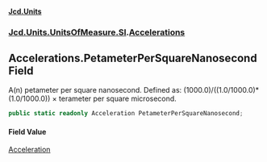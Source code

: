 #### [Jcd.Units](index.md 'index')
### [Jcd.Units.UnitsOfMeasure.SI](Jcd.Units.UnitsOfMeasure.SI.md 'Jcd.Units.UnitsOfMeasure.SI').[Accelerations](Accelerations.md 'Jcd.Units.UnitsOfMeasure.SI.Accelerations')

## Accelerations.PetameterPerSquareNanosecond Field

A(n) petameter per square nanosecond. Defined as: (1000.0)/((1.0/1000.0)*(1.0/1000.0)) × terameter per square microsecond.

```csharp
public static readonly Acceleration PetameterPerSquareNanosecond;
```

#### Field Value
[Acceleration](Acceleration.md 'Jcd.Units.UnitTypes.Acceleration')